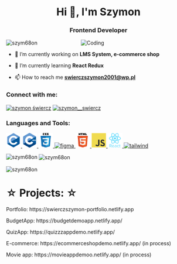 
<h1 align="center">Hi 👋, I'm Szymon</h1>
<h3 align="center">Frontend Developer</h3>
<img align="right" alt="Coding" width="300" src="https://media.giphy.com/media/bGgsc5mWoryfgKBx1u/giphy.gif"/>
<p align="left"> <img src="https://komarev.com/ghpvc/?username=szym68on&label=Profile%20views&color=0e75b6&style=flat" alt="szym68on" /> </p>

- 🔭 I’m currently working on **LMS System, e-commerce shop**

- 🌱 I’m currently learning **React Redux**

- 📫 How to reach me **swierczszymon2001@wp.pl**

<h3 align="left">Connect with me:</h3>
<p align="left">
<a href="https://fb.com/szymon świercz" target="blank"><img align="center" src="https://raw.githubusercontent.com/rahuldkjain/github-profile-readme-generator/master/src/images/icons/Social/facebook.svg" alt="szymon świercz" height="30" width="40" /></a>
<a href="https://instagram.com/szymon__swiercz" target="blank"><img align="center" src="https://raw.githubusercontent.com/rahuldkjain/github-profile-readme-generator/master/src/images/icons/Social/instagram.svg" alt="szymon__swiercz" height="30" width="40" /></a>
</p>

<h3 align="left">Languages and Tools:</h3>
<p align="left"> <a href="https://www.cprogramming.com/" target="_blank" rel="noreferrer"> <img src="https://raw.githubusercontent.com/devicons/devicon/master/icons/c/c-original.svg" alt="c" width="40" height="40"/> </a> <a href="https://www.w3schools.com/cpp/" target="_blank" rel="noreferrer"> <img src="https://raw.githubusercontent.com/devicons/devicon/master/icons/cplusplus/cplusplus-original.svg" alt="cplusplus" width="40" height="40"/> </a> <a href="https://www.w3schools.com/css/" target="_blank" rel="noreferrer"> <img src="https://raw.githubusercontent.com/devicons/devicon/master/icons/css3/css3-original-wordmark.svg" alt="css3" width="40" height="40"/> </a> <a href="https://www.figma.com/" target="_blank" rel="noreferrer"> <img src="https://www.vectorlogo.zone/logos/figma/figma-icon.svg" alt="figma" width="40" height="40"/> </a> <a href="https://www.w3.org/html/" target="_blank" rel="noreferrer"> <img src="https://raw.githubusercontent.com/devicons/devicon/master/icons/html5/html5-original-wordmark.svg" alt="html5" width="40" height="40"/> </a> <a href="https://developer.mozilla.org/en-US/docs/Web/JavaScript" target="_blank" rel="noreferrer"> <img src="https://raw.githubusercontent.com/devicons/devicon/master/icons/javascript/javascript-original.svg" alt="javascript" width="40" height="40"/> </a> <a href="https://reactjs.org/" target="_blank" rel="noreferrer"> <img src="https://raw.githubusercontent.com/devicons/devicon/master/icons/react/react-original-wordmark.svg" alt="react" width="40" height="40"/> </a> <a href="https://tailwindcss.com/" target="_blank" rel="noreferrer"> <img src="https://www.vectorlogo.zone/logos/tailwindcss/tailwindcss-icon.svg" alt="tailwind" width="40" height="40"/> </a> </p>

<p><img align="left" src="https://github-readme-stats.vercel.app/api/top-langs?username=szym68on&show_icons=true&locale=en&layout=compact" alt="szym68on" /></p>

<p>&nbsp;<img align="center" src="https://github-readme-stats.vercel.app/api?username=szym68on&show_icons=true&locale=en" alt="szym68on" /></p>

<p><img align="center" src="https://github-readme-streak-stats.herokuapp.com/?user=szym68on&" alt="szym68on" /></p>
<h1> ☆ Projects: ☆</h1>
<p>Portfolio: https://swierczszymon-portfolio.netlify.app</p>
<p>BudgetApp: https://budgetdemoapp.netlify.app/</p>
<p>QuizApp: https://quizzzappdemo.netlify.app/</p>
<p>E-commerce: https://ecommerceshopdemo.netlify.app/ (in process)</p>
<p>Movie app: https://movieappdemoo.netlify.app/ (in process)</p>
